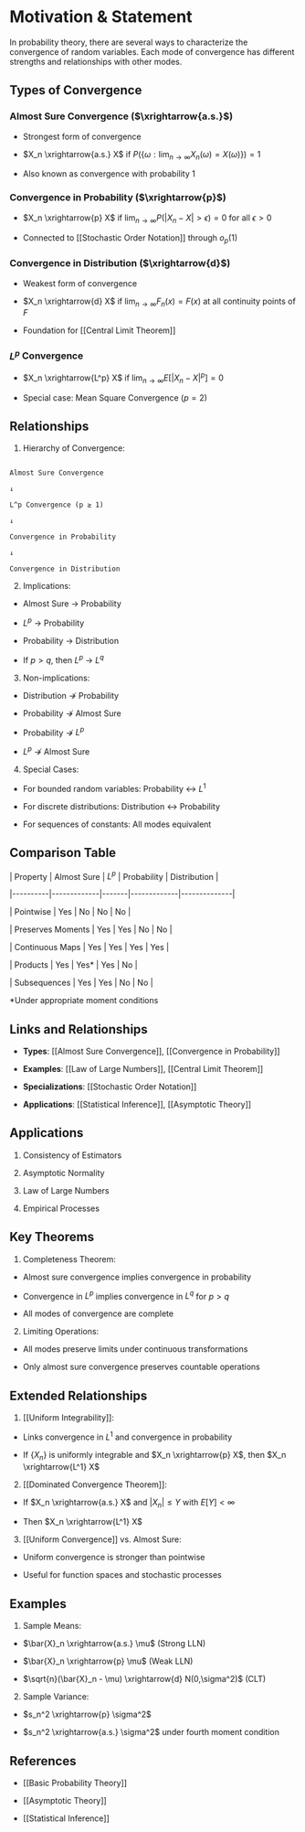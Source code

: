 # Motivation & Statement

  

In probability theory, there are several ways to characterize the convergence of random variables. Each mode of convergence has different strengths and relationships with other modes.

  

## Types of Convergence

  

### Almost Sure Convergence ($\xrightarrow{a.s.}$)

- Strongest form of convergence

- $X_n \xrightarrow{a.s.} X$ if $P(\{\omega: \lim_{n \to \infty} X_n(\omega) = X(\omega)\}) = 1$

- Also known as convergence with probability 1

  

### Convergence in Probability ($\xrightarrow{p}$)

- $X_n \xrightarrow{p} X$ if $\lim_{n \to \infty} P(|X_n - X| > \epsilon) = 0$ for all $\epsilon > 0$

- Connected to [[Stochastic Order Notation]] through $o_p(1)$

  

### Convergence in Distribution ($\xrightarrow{d}$)

- Weakest form of convergence

- $X_n \xrightarrow{d} X$ if $\lim_{n \to \infty} F_n(x) = F(x)$ at all continuity points of $F$

- Foundation for [[Central Limit Theorem]]

  

### $L^p$ Convergence

- $X_n \xrightarrow{L^p} X$ if $\lim_{n \to \infty} E[|X_n - X|^p] = 0$

- Special case: Mean Square Convergence ($p=2$)

  

## Relationships

  

1. Hierarchy of Convergence:

```

Almost Sure Convergence

↓

L^p Convergence (p ≥ 1)

↓

Convergence in Probability

↓

Convergence in Distribution

```

  

2. Implications:

- Almost Sure → Probability

- $L^p$ → Probability

- Probability → Distribution

- If $p > q$, then $L^p$ → $L^q$

  

3. Non-implications:

- Distribution ↛ Probability

- Probability ↛ Almost Sure

- Probability ↛ $L^p$

- $L^p$ ↛ Almost Sure

  

4. Special Cases:

- For bounded random variables: Probability ↔ $L^1$

- For discrete distributions: Distribution ↔ Probability

- For sequences of constants: All modes equivalent

  

## Comparison Table

  

| Property | Almost Sure | $L^p$ | Probability | Distribution |

|----------|-------------|-------|-------------|--------------|

| Pointwise | Yes | No | No | No |

| Preserves Moments | Yes | Yes | No | No |

| Continuous Maps | Yes | Yes | Yes | Yes |

| Products | Yes | Yes* | Yes | No |

| Subsequences | Yes | Yes | No | No |

  

*Under appropriate moment conditions

  

## Links and Relationships

- **Types**: [[Almost Sure Convergence]], [[Convergence in Probability]]

- **Examples**: [[Law of Large Numbers]], [[Central Limit Theorem]]

- **Specializations**: [[Stochastic Order Notation]]

- **Applications**: [[Statistical Inference]], [[Asymptotic Theory]]

  

## Applications

  

1. Consistency of Estimators

2. Asymptotic Normality

3. Law of Large Numbers

4. Empirical Processes

  

## Key Theorems

  

1. Completeness Theorem:

- Almost sure convergence implies convergence in probability

- Convergence in $L^p$ implies convergence in $L^q$ for $p > q$

- All modes of convergence are complete

  

2. Limiting Operations:

- All modes preserve limits under continuous transformations

- Only almost sure convergence preserves countable operations

  

## Extended Relationships

  

1. [[Uniform Integrability]]:

- Links convergence in $L^1$ and convergence in probability

- If {$X_n$} is uniformly integrable and $X_n \xrightarrow{p} X$, then $X_n \xrightarrow{L^1} X$

  

2. [[Dominated Convergence Theorem]]:

- If $X_n \xrightarrow{a.s.} X$ and $|X_n| \leq Y$ with $E[Y] < \infty$

- Then $X_n \xrightarrow{L^1} X$

  

3. [[Uniform Convergence]] vs. Almost Sure:

- Uniform convergence is stronger than pointwise

- Useful for function spaces and stochastic processes

  

## Examples

  

1. Sample Means:

- $\bar{X}_n \xrightarrow{a.s.} \mu$ (Strong LLN)

- $\bar{X}_n \xrightarrow{p} \mu$ (Weak LLN)

- $\sqrt{n}(\bar{X}_n - \mu) \xrightarrow{d} N(0,\sigma^2)$ (CLT)

  

2. Sample Variance:

- $s_n^2 \xrightarrow{p} \sigma^2$

- $s_n^2 \xrightarrow{a.s.} \sigma^2$ under fourth moment condition

  

## References

- [[Basic Probability Theory]]

- [[Asymptotic Theory]]

- [[Statistical Inference]]